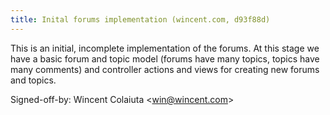 ```yaml
---
title: Inital forums implementation (wincent.com, d93f88d)
---
```


This is an initial, incomplete implementation of the forums. At this stage we have a basic forum and topic model (forums have many topics, topics have many comments) and controller actions and views for creating new forums and topics.

Signed-off-by: Wincent Colaiuta &lt;win@wincent.com&gt;
